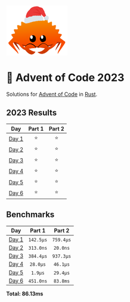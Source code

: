 <img src="./.assets/christmas_ferris.png" width="164">

# 🎄 Advent of Code 2023

Solutions for [Advent of Code](https://adventofcode.com/) in [Rust](https://www.rust-lang.org/).

<!--- advent_readme_stars table --->
## 2023 Results

| Day | Part 1 | Part 2 |
| :---: | :---: | :---: |
| [Day 1](https://adventofcode.com/2023/day/1) | ⭐ | ⭐ |
| [Day 2](https://adventofcode.com/2023/day/2) | ⭐ | ⭐ |
| [Day 3](https://adventofcode.com/2023/day/3) | ⭐ | ⭐ |
| [Day 4](https://adventofcode.com/2023/day/4) | ⭐ | ⭐ |
| [Day 5](https://adventofcode.com/2023/day/5) | ⭐ | ⭐ |
| [Day 6](https://adventofcode.com/2023/day/6) | ⭐ | ⭐ |
<!--- advent_readme_stars table --->

<!--- benchmarking table --->
## Benchmarks

| Day | Part 1 | Part 2 |
| :---: | :---: | :---:  |
| [Day 1](./src/bin/01.rs) | `142.5µs` | `759.4µs` |
| [Day 2](./src/bin/02.rs) | `313.0ns` | `20.0ns` |
| [Day 3](./src/bin/03.rs) | `384.4µs` | `937.3µs` |
| [Day 4](./src/bin/04.rs) | `28.0µs` | `46.1µs` |
| [Day 5](./src/bin/05.rs) | `1.9µs` | `29.4µs` |
| [Day 6](./src/bin/06.rs) | `451.0ns` | `83.8ms` |

**Total: 86.13ms**
<!--- benchmarking table --->

